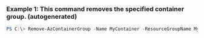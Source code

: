 ### Example 1: This command removes the specified container group. (autogenerated)
```powershell
PS C:\> Remove-AzContainerGroup -Name MyContainer -ResourceGroupName MyResourceGroup
```

